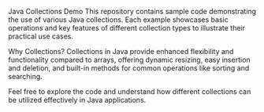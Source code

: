 Java Collections Demo
This repository contains sample code demonstrating the use of various Java collections. Each example showcases basic operations and key features of different collection types to illustrate their practical use cases.

Why Collections?
Collections in Java provide enhanced flexibility and functionality compared to arrays, offering dynamic resizing, easy insertion and deletion, and built-in methods for common operations like sorting and searching.

Feel free to explore the code and understand how different collections can be utilized effectively in Java applications.

